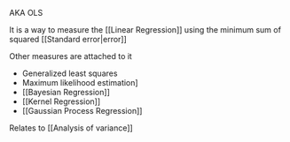 AKA OLS

It is a way to measure the [[Linear Regression]] using the minimum sum of squared [[Standard error|error]]

Other measures are attached to it

- Generalized least squares
- Maximum likelihood estimation]
- [[Bayesian Regression]]
- [[Kernel Regression]]
- [[Gaussian Process Regression]]

Relates to [[Analysis of variance]]
